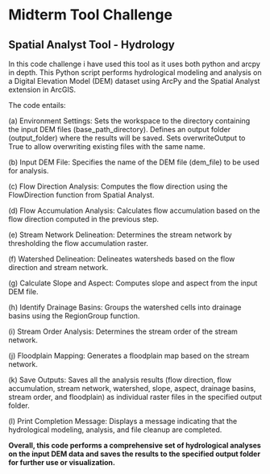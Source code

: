 # Midterm Tool Challenge
## Spatial Analyst Tool - Hydrology
In this code challenge i have used this tool as it uses both python and arcpy in depth. 
This Python script performs hydrological modeling and analysis on a Digital Elevation Model (DEM) dataset using ArcPy and the Spatial Analyst extension in ArcGIS.

The code entails:

(a) Environment Settings: 
Sets the workspace to the directory containing the input DEM files (base_path_directory).
Defines an output folder (output_folder) where the results will be saved.
Sets overwriteOutput to True to allow overwriting existing files with the same name.

(b) Input DEM File:
Specifies the name of the DEM file (dem_file) to be used for analysis.

(c) Flow Direction Analysis:
Computes the flow direction using the FlowDirection function from Spatial Analyst.

(d) Flow Accumulation Analysis:
Calculates flow accumulation based on the flow direction computed in the previous step.

(e) Stream Network Delineation:
Determines the stream network by thresholding the flow accumulation raster.

(f) Watershed Delineation:
Delineates watersheds based on the flow direction and stream network.

(g) Calculate Slope and Aspect:
Computes slope and aspect from the input DEM file.

(h) Identify Drainage Basins:
Groups the watershed cells into drainage basins using the RegionGroup function.

(i) Stream Order Analysis:
Determines the stream order of the stream network.

(j) Floodplain Mapping:
Generates a floodplain map based on the stream network.

(k) Save Outputs:
Saves all the analysis results (flow direction, flow accumulation, stream network, watershed, slope, aspect, drainage basins, stream order, and floodplain) as individual raster files in the specified output folder.

(l) Print Completion Message:
Displays a message indicating that the hydrological modeling, analysis, and file cleanup are completed.

**Overall, this code performs a comprehensive set of hydrological analyses on the input DEM data and saves the results to the specified output folder for further use or visualization.**




